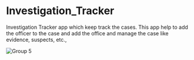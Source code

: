 # Investigation_Tracker 
Investigation Tracker app which keep track the cases. This app help to add the officer to the case and add the office and manage the case like evidence, suspects, etc.,

![Group 5](https://user-images.githubusercontent.com/81976809/216549016-5f283912-ddb5-495e-8c70-2d1fbb92e5b1.png)


